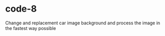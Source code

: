 # code-8
Change and replacement car image background and process the image in the fastest way possible
